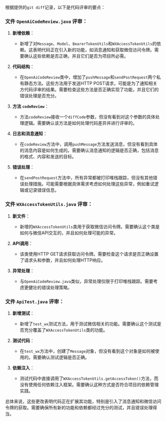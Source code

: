 根据提供的`git diff`记录，以下是代码评审的要点：

### 文件 `OpenAiCodeReview.java` 评审：

1. **新增依赖**：
   - 新增了对`Message`、`Model`、`BearerTokenUtils`和`WXAccessTokenUtils`的依赖。这表明代码正在引入新的功能，如消息通知和获取微信访问令牌。需要确认这些依赖是否正确，并且它们是否为项目所必需。

2. **代码结构**：
   - 在`OpenAiCodeReview`类中，增加了`pushMessage`和`sendPostRequest`两个私有静态方法。这些方法用于发送HTTP POST请求，可能是为了通知相关方代码评审的结果。需要检查这些方法是否正确实现了功能，并且它们的错误处理是否充分。

3. **方法 `codeReview`**：
   - 方法`codeReview`接收一个`diffCode`参数，但没有看到对这个参数的具体处理逻辑。需要确认该方法是如何处理代码差异并进行评审的。

4. **日志和消息通知**：
   - 在`codeReview`方法中，调用`pushMessage`方法发送消息，但没有看到具体的消息内容是如何生成的。需要确认消息通知的逻辑是否正确，包括消息的格式、内容和发送的目标。

5. **错误处理**：
   - 在`sendPostRequest`方法中，所有异常都被打印堆栈跟踪，但没有其他错误处理措施。可能需要根据具体需求考虑如何处理这些异常，例如重试逻辑或记录错误信息。

### 文件 `WXAccessTokenUtils.java` 评审：

1. **新文件**：
   - 新增的`WXAccessTokenUtils`类用于获取微信访问令牌。需要确认这个类是如何与微信API交互的，并且如何处理可能的异常。

2. **API调用**：
   - 该类使用HTTP GET请求获取访问令牌。需要检查这个请求是否正确设置了请求头和参数，并且如何处理HTTP响应。

3. **异常处理**：
   - 与`OpenAiCodeReview.java`类似，异常处理仅限于打印堆栈跟踪。需要考虑更健壮的错误处理策略。

### 文件 `ApiTest.java` 评审：

1. **新增测试**：
   - 新增了`test_wx`测试方法，用于测试微信相关的功能。需要确认这个测试是否充分覆盖了`WXAccessTokenUtils`类的功能。

2. **测试代码**：
   - 在`test_wx`方法中，创建了`Message`对象，但没有看到这个对象是如何被使用的。需要确认测试逻辑是否正确。

3. **依赖注入**：
   - 测试代码中直接调用了`WXAccessTokenUtils.getAccessToken()`方法，而没有使用任何依赖注入框架。需要确认这种方式是否符合项目的依赖管理实践。

总体来说，这些更改表明代码正在扩展其功能，特别是引入了消息通知和微信访问令牌的获取。需要确保所有新的功能和依赖都经过充分的测试，并且错误处理得当。